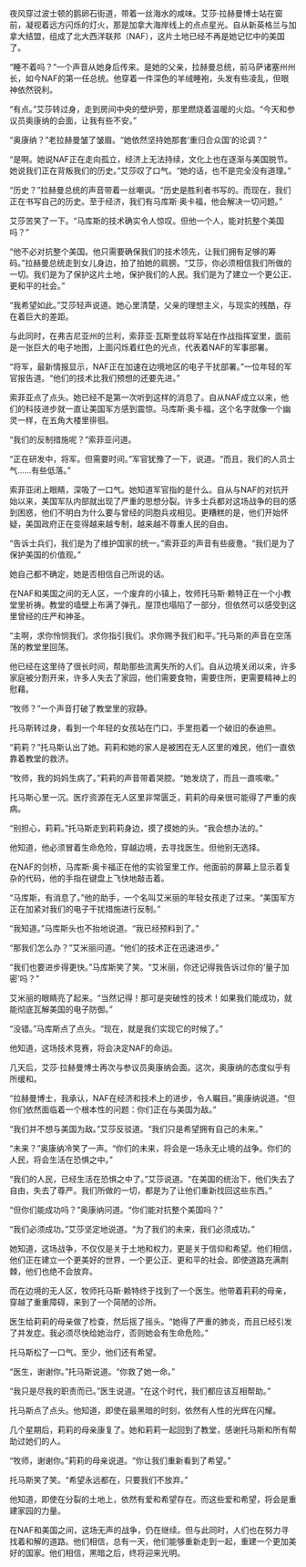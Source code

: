 夜风穿过波士顿的鹅卵石街道，带着一丝海水的咸味。艾莎·拉赫曼博士站在窗前，凝视着远方闪烁的灯火，那是加拿大海岸线上的点点星光。自从新英格兰与加拿大结盟，组成了北大西洋联邦（NAF），这片土地已经不再是她记忆中的美国了。

“睡不着吗？”一个声音从她身后传来。是她的父亲，拉赫曼总统，前马萨诸塞州州长，如今NAF的第一任总统。他穿着一件深色的羊绒睡袍，头发有些凌乱，但眼神依然锐利。

“有点。”艾莎转过身，走到房间中央的壁炉旁，那里燃烧着温暖的火焰。“今天和参议员奥康纳的会面，让我有些不安。”

“奥康纳？”老拉赫曼皱了皱眉。“她依然坚持她那套‘重归合众国’的论调？”

“是啊。她说NAF正在走向孤立，经济上无法持续，文化上也在逐渐与美国脱节。她说我们正在背叛我们的历史。”艾莎叹了口气。“她的话，也不是完全没有道理。”

“历史？”拉赫曼总统的声音带着一丝嘲讽。“历史是胜利者书写的。而现在，我们正在书写自己的历史。至于经济，我们有马库斯·奥卡福，他会解决一切问题。”

艾莎苦笑了一下。“马库斯的技术确实令人惊叹。但他一个人，能对抗整个美国吗？”

“他不必对抗整个美国。他只需要确保我们的技术领先，让我们拥有足够的筹码。”拉赫曼总统走到女儿身边，拍了拍她的肩膀。“艾莎，你必须相信我们所做的一切。我们是为了保护这片土地，保护我们的人民。我们是为了建立一个更公正、更和平的社会。”

“我希望如此。”艾莎轻声说道。她心里清楚，父亲的理想主义，与现实的残酷，存在着巨大的差距。

与此同时，在弗吉尼亚州的兰利，索菲亚·瓦斯奎兹将军站在作战指挥室里，面前是一张巨大的电子地图，上面闪烁着红色的光点，代表着NAF的军事部署。

“将军，最新情报显示，NAF正在加速在边境地区的电子干扰部署。”一位年轻的军官报告道。“他们的技术比我们预想的还要先进。”

索菲亚点了点头。她已经不是第一次听到这样的消息了。自从NAF成立以来，他们的科技进步就一直让美国军方感到震惊。马库斯·奥卡福，这个名字就像一个幽灵一样，在五角大楼里徘徊。

“我们的反制措施呢？”索菲亚问道。

“正在研发中，将军。但需要时间。”军官犹豫了一下，说道。“而且，我们的人员士气……有些低落。”

索菲亚闭上眼睛，深吸了一口气。她知道军官指的是什么。自从与NAF的对抗开始以来，美国军队内部就出现了严重的思想分裂。许多士兵都对这场战争的目的感到困惑，他们不明白为什么要与曾经的同胞兵戎相见。更糟糕的是，他们开始怀疑，美国政府正在变得越来越专制，越来越不尊重人民的自由。

“告诉士兵们，我们是为了维护国家的统一。”索菲亚的声音有些疲惫。“我们是为了保护美国的价值观。”

她自己都不确定，她是否相信自己所说的话。

在NAF和美国之间的无人区，一个废弃的小镇上，牧师托马斯·赖特正在一个小教堂里祈祷。教堂的墙壁上布满了弹孔，屋顶也塌陷了一部分，但依然可以感受到这里曾经的庄严和神圣。

“主啊，求你怜悯我们。求你指引我们。求你赐予我们和平。”托马斯的声音在空荡荡的教堂里回荡。

他已经在这里待了很长时间，帮助那些流离失所的人们。自从边境关闭以来，许多家庭被分割开来，许多人失去了家园，他们需要食物，需要住所，更需要精神上的慰藉。

“牧师？”一个声音打破了教堂里的寂静。

托马斯转过身，看到一个年轻的女孩站在门口，手里抱着一个破旧的泰迪熊。

“莉莉？”托马斯认出了她。莉莉和她的家人是被困在无人区里的难民，他们一直依靠着教堂的救济。

“牧师，我的妈妈生病了。”莉莉的声音带着哭腔。“她发烧了，而且一直咳嗽。”

托马斯心里一沉。医疗资源在无人区里非常匮乏，莉莉的母亲很可能得了严重的疾病。

“别担心，莉莉。”托马斯走到莉莉身边，摸了摸她的头。“我会想办法的。”

他知道，他必须冒着生命危险，穿越边境，去寻找医生。但他别无选择。

在NAF的剑桥，马库斯·奥卡福正在他的实验室里工作。他面前的屏幕上显示着复杂的代码，他的手指在键盘上飞快地敲击着。

“马库斯，有消息了。”他的助手，一个名叫艾米丽的年轻女孩走了过来。“美国军方正在加紧对我们的电子干扰措施进行反制。”

“我知道。”马库斯头也不抬地说道。“我已经预料到了。”

“那我们怎么办？”艾米丽问道。“他们的技术正在迅速进步。”

“我们也要进步得更快。”马库斯笑了笑。“艾米丽，你还记得我告诉过你的‘量子加密’吗？”

艾米丽的眼睛亮了起来。“当然记得！那可是突破性的技术！如果我们能成功，就能彻底瓦解美国的电子防御。”

“没错。”马库斯点了点头。“现在，就是我们实现它的时候了。”

他知道，这场技术竞赛，将会决定NAF的命运。

几天后，艾莎·拉赫曼博士再次与参议员奥康纳会面。这次，奥康纳的态度似乎有所缓和。

“拉赫曼博士，我承认，NAF在经济和技术上的进步，令人瞩目。”奥康纳说道。“但你们依然面临着一个根本性的问题：你们正在与美国为敌。”

“我们并不想与美国为敌。”艾莎反驳道。“我们只是希望拥有自己的未来。”

“未来？”奥康纳冷笑了一声。“你们的未来，将会是一场永无止境的战争。你们的人民，将会生活在恐惧之中。”

“我们的人民，已经生活在恐惧之中了。”艾莎说道。“在美国的统治下，他们失去了自由，失去了尊严。我们所做的一切，都是为了让他们重新找回这些东西。”

“但你们能成功吗？”奥康纳问道。“你们能对抗整个美国吗？”

“我们必须成功。”艾莎坚定地说道。“为了我们的未来，我们必须成功。”

她知道，这场战争，不仅仅是关于土地和权力，更是关于信仰和希望。他们相信，他们正在建立一个更美好的世界，一个更公正、更和平的社会。即使道路充满荆棘，他们也绝不会放弃。

而在边境的无人区，牧师托马斯·赖特终于找到了一个医生。他带着莉莉的母亲，穿越了重重障碍，来到了一个简陋的诊所。

医生给莉莉的母亲做了检查，然后摇了摇头。“她得了严重的肺炎，而且已经引发了并发症。我必须尽快给她治疗，否则她会有生命危险。”

托马斯松了一口气。至少，他们还有希望。

“医生，谢谢你。”托马斯说道。“你救了她一命。”

“我只是尽我的职责而已。”医生说道。“在这个时代，我们都应该互相帮助。”

托马斯点了点头。他知道，即使在最黑暗的时刻，依然有人性的光辉在闪耀。

几个星期后，莉莉的母亲康复了。她和莉莉一起回到了教堂，感谢托马斯和所有帮助过她们的人。

“牧师，谢谢你。”莉莉的母亲说道。“你让我们重新看到了希望。”

托马斯笑了笑。“希望永远都在，只要我们不放弃。”

他知道，即使在分裂的土地上，依然有爱和希望存在。而这些爱和希望，将会是重建家园的力量。

在NAF和美国之间，这场无声的战争，仍在继续。但与此同时，人们也在努力寻找着和解的道路。他们相信，总有一天，他们能够重新走到一起，重建一个更加美好的国家。他们相信，黑暗之后，终将迎来光明。